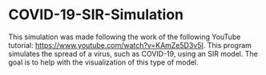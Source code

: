 # COVID-19-SIR-Simulation
This simulation was made following the work of the following YouTube tutorial: https://www.youtube.com/watch?v=KAmZe5D3v5I. This program simulates the spread of a virus, such as COVID-19, using an SIR model. The goal is to help with the visualization of this type of model.
